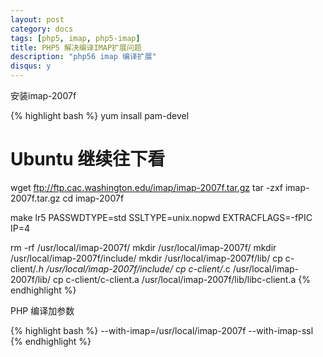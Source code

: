 ```yaml
---
layout: post
category: docs
tags: [php5, imap, php5-imap]
title: PHP5 解决编译IMAP扩展问题
description: "php56 imap 编译扩展"
disqus: y
---
```


安装imap-2007f

{% highlight bash %}
yum insall pam-devel

# Ubuntu 继续往下看

wget ftp://ftp.cac.washington.edu/imap/imap-2007f.tar.gz
tar -zxf imap-2007f.tar.gz
cd imap-2007f

make lr5 PASSWDTYPE=std SSLTYPE=unix.nopwd EXTRACFLAGS=-fPIC IP=4

rm -rf /usr/local/imap-2007f/
mkdir /usr/local/imap-2007f/
mkdir /usr/local/imap-2007f/include/
mkdir /usr/local/imap-2007f/lib/
cp c-client/*.h /usr/local/imap-2007f/include/
cp c-client/*.c /usr/local/imap-2007f/lib/
cp c-client/c-client.a /usr/local/imap-2007f/lib/libc-client.a
{% endhighlight %}

PHP 编译加参数

{% highlight bash %}
--with-imap=/usr/local/imap-2007f
--with-imap-ssl
{% endhighlight %}
